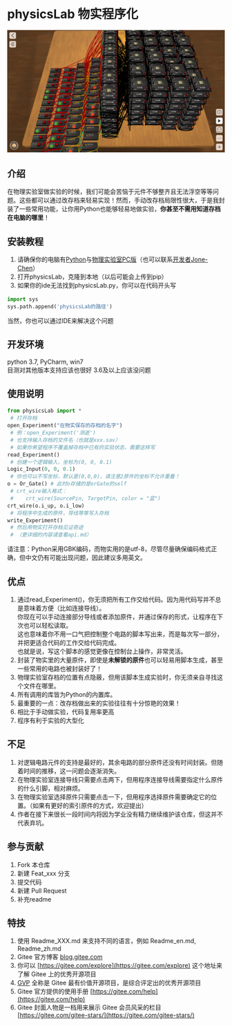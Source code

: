 # physicsLab 物实程序化

![输入图片说明](others/image.png)

## 介绍
在物理实验室做实验的时候，我们可能会苦恼于元件不够整齐且无法浮空等等问题。这些都可以通过改存档来轻易实现！然而，手动改存档局限性很大，于是我封装了一些常用功能，让你用Python也能够轻易地做实验，**你甚至不需用知道存档在电脑的哪里**！

## 安装教程

1.  请确保你的电脑有[Python](https://www.python.org)与[物理实验室PC版](https://www.turtlesim.com/)（也可以联系[开发者Jone-Chen](https://gitee.com/civitasjohn)）
2.  打开physicsLab，克隆到本地（以后可能会上传到pip）
3.  如果你的ide无法找到physicsLab.py，你可以在代码开头写  
```python
import sys
sys.path.append('physicsLab的路径')
```
当然，你也可以通过IDE来解决这个问题

## 开发环境
python 3.7, PyCharm, win7  
目测对其他版本支持应该也很好
3.6及以上应该没问题

## 使用说明

```python
from physicsLab import *
 # 打开存档  
open_Experiment("在物实保存的存档的名字")
 # 例：open_Experiment('测逝')  
 # 也支持输入存档的文件名（也就是xxx.sav）
 # 如果你希望程序不覆盖掉存档中已有的实验状态，需要这样写  
read_Experiment()  
 # 创建一个逻辑输入，坐标为(0, 0, 0.1)  
Logic_Input(0, 0, 0.1)   
 # 你也可以不写坐标，默认是(0,0,0)，请注意2原件的坐标不允许重叠！  
o = Or_Gate() # 此时o存储的是orGate的self  
 # crt_wire输入格式：  
 #    crt_wire(SourcePin, TargetPin, color = "蓝")  
crt_wire(o.i_up, o.i_low)  
 # 将程序中生成的原件，导线等等写入存档  
write_Experiment()  
 # 然后用物实打开存档见证奇迹  
 # （更详细的内容请查看api.md）
```
请注意：Python采用GBK编码，而物实用的是utf-8，尽管尽量确保编码格式正确，但中文仍有可能出现问题，因此建议多用英文。  

## 优点
1. 通过read_Experiment()，你无须把所有工作交给代码。因为用代码写并不总是意味着方便（比如连接导线）。  
你现在可以手动连接部分导线或者添加原件，并通过保存的形式，让程序在下次也可以轻松读取。  
这也意味着你不用一口气把控制整个电路的脚本写出来，而是每次写一部分，并把更适合代码的工作交给代码完成。  
也就是说，写这个脚本的感觉更像在控制台上操作，非常灵活。
2. 封装了物实里的大量原件，即使是**未解锁的原件**也可以轻易用脚本生成，甚至一些常用的电路也被封装好了！
3. 物理实验室存档的位置有点隐蔽，但用该脚本生成实验时，你无须亲自寻找这个文件在哪里。
4. 所有调用的库皆为Python的内置库。
5. 最重要的一点：改存档做出来的实验往往有十分惊艳的效果！
6. 相比于手动做实验，代码复用率更高
7. 程序有利于实验的大型化

## 不足
1. 对逻辑电路元件的支持是最好的，其余电路的部分原件还没有时间封装。但随着时间的推移，这一问题会逐渐消失。
2. 在物理实验室连接导线只需要点击两下，但用程序连接导线需要指定什么原件的什么引脚，相对麻烦。
3. 在物理实验室选择原件只需要点击一下，但用程序选择原件需要确定它的位置。（如果有更好的索引原件的方式，欢迎提出）
4. 作者在接下来很长一段时间内将因为学业没有精力继续维护该仓库，但这并不代表弃坑。

## 参与贡献
1.  Fork 本仓库
2.  新建 Feat_xxx 分支
3.  提交代码
4.  新建 Pull Request
5.  补充readme

## 特技

1.  使用 Readme\_XXX.md 来支持不同的语言，例如 Readme\_en.md, Readme\_zh.md
2.  Gitee 官方博客 [blog.gitee.com](https://blog.gitee.com)
3.  你可以 [https://gitee.com/explore](https://gitee.com/explore) 这个地址来了解 Gitee 上的优秀开源项目
4.  [GVP](https://gitee.com/gvp) 全称是 Gitee 最有价值开源项目，是综合评定出的优秀开源项目
5.  Gitee 官方提供的使用手册 [https://gitee.com/help](https://gitee.com/help)
6.  Gitee 封面人物是一档用来展示 Gitee 会员风采的栏目 [https://gitee.com/gitee-stars/](https://gitee.com/gitee-stars/)
